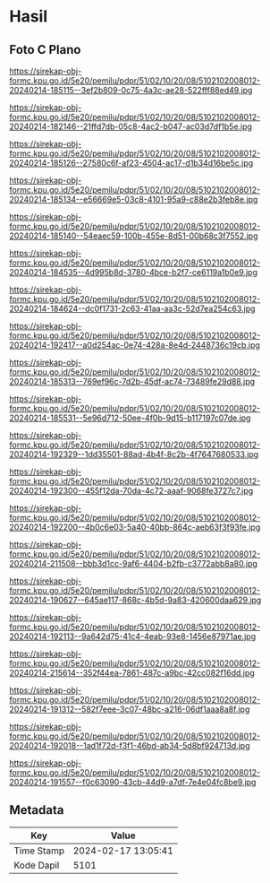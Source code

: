 # Hasil

## Foto C Plano

https://sirekap-obj-formc.kpu.go.id/5e20/pemilu/pdpr/51/02/10/20/08/5102102008012-20240214-185115--3ef2b809-0c75-4a3c-ae28-522fff88ed49.jpg

https://sirekap-obj-formc.kpu.go.id/5e20/pemilu/pdpr/51/02/10/20/08/5102102008012-20240214-182146--21ffd7db-05c8-4ac2-b047-ac03d7df1b5e.jpg

https://sirekap-obj-formc.kpu.go.id/5e20/pemilu/pdpr/51/02/10/20/08/5102102008012-20240214-185126--27580c6f-af23-4504-ac17-d1b34d16be5c.jpg

https://sirekap-obj-formc.kpu.go.id/5e20/pemilu/pdpr/51/02/10/20/08/5102102008012-20240214-185134--e56669e5-03c8-4101-95a9-c88e2b3feb8e.jpg

https://sirekap-obj-formc.kpu.go.id/5e20/pemilu/pdpr/51/02/10/20/08/5102102008012-20240214-185140--54eaec59-100b-455e-8d51-00b68c3f7552.jpg

https://sirekap-obj-formc.kpu.go.id/5e20/pemilu/pdpr/51/02/10/20/08/5102102008012-20240214-184535--4d995b8d-3780-4bce-b2f7-ce6119a1b0e9.jpg

https://sirekap-obj-formc.kpu.go.id/5e20/pemilu/pdpr/51/02/10/20/08/5102102008012-20240214-184624--dc0f1731-2c63-41aa-aa3c-52d7ea254c63.jpg

https://sirekap-obj-formc.kpu.go.id/5e20/pemilu/pdpr/51/02/10/20/08/5102102008012-20240214-192417--a0d254ac-0e74-428a-8e4d-2448736c19cb.jpg

https://sirekap-obj-formc.kpu.go.id/5e20/pemilu/pdpr/51/02/10/20/08/5102102008012-20240214-185313--769ef96c-7d2b-45df-ac74-73489fe29d88.jpg

https://sirekap-obj-formc.kpu.go.id/5e20/pemilu/pdpr/51/02/10/20/08/5102102008012-20240214-185531--5e96d712-50ee-4f0b-9d15-b117197c07de.jpg

https://sirekap-obj-formc.kpu.go.id/5e20/pemilu/pdpr/51/02/10/20/08/5102102008012-20240214-192329--1dd35501-88ad-4b4f-8c2b-4f7647680533.jpg

https://sirekap-obj-formc.kpu.go.id/5e20/pemilu/pdpr/51/02/10/20/08/5102102008012-20240214-192300--455f12da-70da-4c72-aaaf-9068fe3727c7.jpg

https://sirekap-obj-formc.kpu.go.id/5e20/pemilu/pdpr/51/02/10/20/08/5102102008012-20240214-192200--4b0c6e03-5a40-40bb-864c-aeb63f3f93fe.jpg

https://sirekap-obj-formc.kpu.go.id/5e20/pemilu/pdpr/51/02/10/20/08/5102102008012-20240214-211508--bbb3d1cc-9af6-4404-b2fb-c3772abb8a80.jpg

https://sirekap-obj-formc.kpu.go.id/5e20/pemilu/pdpr/51/02/10/20/08/5102102008012-20240214-190627--645ae117-868c-4b5d-9a83-420600daa629.jpg

https://sirekap-obj-formc.kpu.go.id/5e20/pemilu/pdpr/51/02/10/20/08/5102102008012-20240214-192113--9a642d75-41c4-4eab-93e8-1456e87971ae.jpg

https://sirekap-obj-formc.kpu.go.id/5e20/pemilu/pdpr/51/02/10/20/08/5102102008012-20240214-215614--352f44ea-7861-487c-a9bc-42cc082f16dd.jpg

https://sirekap-obj-formc.kpu.go.id/5e20/pemilu/pdpr/51/02/10/20/08/5102102008012-20240214-191312--582f7eee-3c07-48bc-a216-06df1aaa8a8f.jpg

https://sirekap-obj-formc.kpu.go.id/5e20/pemilu/pdpr/51/02/10/20/08/5102102008012-20240214-192018--1ad1f72d-f3f1-46bd-ab34-5d8bf924713d.jpg

https://sirekap-obj-formc.kpu.go.id/5e20/pemilu/pdpr/51/02/10/20/08/5102102008012-20240214-191557--f0c63090-43cb-44d9-a7df-7e4e04fc8be9.jpg


## Metadata

| Key        | Value               |
| ---------- | ------------------- |
| Time Stamp | 2024-02-17 13:05:41 |
| Kode Dapil | 5101                |



